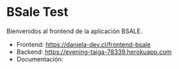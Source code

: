 #  BSale Test
Bienvenidos al frontend de la aplicación BSALE.

 - Frontend: https://daniela-dev.cl/frontend-bsale 
 - Backend: https://evening-taiga-78339.herokuapp.com
 - Documentación: 
